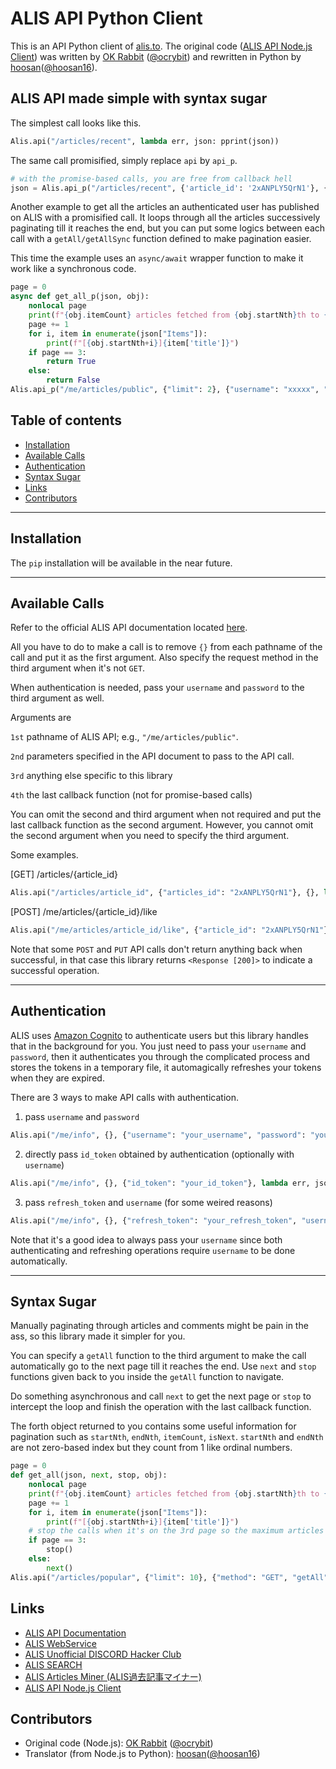 # ALIS API Python Client

This is an API Python client of [alis.to](https://alis.to). The original code ([ALIS API Node.js Client](https://github.com/alisista/alis))
was written by [OK Rabbit](https://github.com/ocrybit) ([@ocrybit](https://twitter.com/ocrybit)) and rewritten in Python by [hoosan](https://github.com/hoosan)([@hoosan16](https://twitter.com/hoosan16)).

## ALIS API made simple with syntax sugar

The simplest call looks like this.

```python
Alis.api("/articles/recent", lambda err, json: pprint(json))
```

The same call promisified, simply replace `api` by `api_p`.

```python
# with the promise-based calls, you are free from callback hell
json = Alis.api_p("/articles/recent", {'article_id': '2xANPLY5QrN1'}, {"method": "GET"})
```

Another example to get all the articles an authenticated user has published on ALIS with a promisified call.
It loops through all the articles successively paginating till it reaches the end, but you can put some logics between each call with a `getAll/getAllSync` function defined to make pagination easier. 

This time the example uses an `async/await` wrapper function to make it work like a synchronous code.

```python
page = 0
async def get_all_p(json, obj):
    nonlocal page
    print(f"{obj.itemCount} articles fetched from {obj.startNth}th to {obj.endNth}th.")
    page += 1
    for i, item in enumerate(json["Items"]):
        print(f"[{obj.startNth+i}]{item['title']}")
    if page == 3:
        return True
    else:
        return False
Alis.api_p("/me/articles/public", {"limit": 2}, {"username": "xxxxx", "password": "xxxxx", "getAll": get_all_p})
```

## Table of contents

- [Installation](#installation)
- [Available Calls](#available-calls)
- [Authentication](#authentication)
- [Syntax Sugar](#syntax-sugar)
- [Links](#links)
- [Contributors](#contributors)


---


## Installation

The `pip` installation will be available in the near future.


---


## Available Calls

Refer to the official ALIS API documentation located [here](https://alisproject.github.io/api-docs/).

All you have to do to make a call is to remove `{}` from each pathname of the call and put it as the first argument.
Also specify the request method in the third argument when it's not `GET`.

When authentication is needed, pass your `username` and `password` to the third argument as well.

Arguments are

`1st` pathname of ALIS API; e.g., `"/me/articles/public"`.

`2nd` parameters specified in the API document to pass to the API call.

`3rd` anything else specific to this library

`4th` the last callback function (not for promise-based calls)

You can omit the second and third argument when not required and put the last callback function as the second argument.
However, you cannot omit the second argument when you need to specify the third argument.

Some examples.

[GET] /articles/{article_id}
```python
Alis.api("/articles/article_id", {"articles_id": "2xANPLY5QrN1"}, {}, lambda err, json: pprint(json))
```
[POST] /me/articles/{article_id}/like
```python
Alis.api("/me/articles/article_id/like", {"article_id": "2xANPLY5QrN1"}, {"method": "POST", "username": "your_username", "password": "your_password"})
```

Note that some `POST` and `PUT` API calls don't return anything back when successful, in that case this library returns `<Response [200]>` to indicate a successful operation.

---

## Authentication

ALIS uses [Amazon Cognito](https://aws.amazon.com/cognito/) to authenticate users but this library handles that in the background for you. You just need to pass your `username` and `password`, then it authenticates you through the complicated process and stores the tokens in a temporary file, it automagically refreshes your tokens when they are expired.

There are 3 ways to make API calls with authentication.

1. pass `username` and `password`
```python
Alis.api("/me/info", {}, {"username": "your_username", "password": "your_password"}, lambda err, json: pprint(json))
```
2. directly pass `id_token` obtained by authentication (optionally with `username`)
```python
Alis.api("/me/info", {}, {"id_token": "your_id_token"}, lambda err, json: pprint(json))
```
3. pass `refresh_token` and `username` (for some weired reasons)
```python
Alis.api("/me/info", {}, {"refresh_token": "your_refresh_token", "username": "your_username"}, lambda err, json: pprint(json))
```
Note that it's a good idea to always pass your `username` since both authenticating and refreshing operations require `username` to be done automatically.

---

## Syntax Sugar

Manually paginating through articles and comments might be pain in the ass, so this library made it simpler for you.

You can specify a `getAll` function to the third argument to make the call automatically go to the next page till it reaches the end. Use `next` and `stop` functions given back to you inside the `getAll` function to navigate.

Do something asynchronous and call `next` to get the next page or `stop` to intercept the loop and finish the operation with the last callback function.

The forth object returned to you contains some useful information for pagination such as `startNth`, `endNth`, `itemCount`, `isNext`. `startNth` and `endNth` are not zero-based index but they count from 1 like ordinal numbers.

```python
page = 0
def get_all(json, next, stop, obj):
    nonlocal page
    print(f"{obj.itemCount} articles fetched from {obj.startNth}th to {obj.endNth}th.")
    page += 1
    for i, item in enumerate(json["Items"]):
        print(f"[{obj.startNth+i}]{item['title']}")
    # stop the calls when it's on the 3rd page so the maximum articles to get will be 30
    if page == 3:
        stop()
    else:
        next()
Alis.api("/articles/popular", {"limit": 10}, {"method": "GET", "getAll": get_all}, lambda err, json: print("This is the last callback function called when everything is done.")
```

## Links

- [ALIS API Documentation](https://alisproject.github.io/api-docs/)
- [ALIS WebService](https://alis.to)
- [ALIS Unofficial DISCORD Hacker Club](https://discordapp.com/invite/zKKNtUe)
- [ALIS SEARCH](https://alisista.com)
- [ALIS Articles Miner (ALIS過去記事マイナー)](https://alis.ocrybit.com)
- [ALIS API Node.js Client](https://github.com/alisista/alis)


## Contributors

- Original code (Node.js):  [OK Rabbit](https://github.com/ocrybit) ([@ocrybit](https://twitter.com/ocrybit))
- Translator (from Node.js to Python): [hoosan](https://github.com/hoosan)([@hoosan16](https://twitter.com/hoosan16))